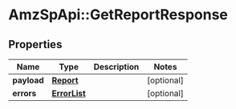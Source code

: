 # AmzSpApi::GetReportResponse

## Properties
Name | Type | Description | Notes
------------ | ------------- | ------------- | -------------
**payload** | [**Report**](Report.md) |  | [optional] 
**errors** | [**ErrorList**](ErrorList.md) |  | [optional] 

